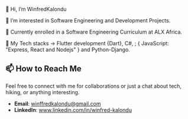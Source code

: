 👋 Hi, I’m WinfredKalondu

👀 I’m interested in Software Engineering and Development Projects.

🌱 Currently enrolled in a Software Engineering Curriculum at ALX Africa.

💞️ My Tech stacks -> Flutter development {Dart}, C#, ; { JavaScript: "Express, React and Nodejs" } and Python-Django.

## 📫 How to Reach Me
Feel free to connect with me for collaborations or just a chat about tech, hiking, or anything interesting.
- **Email**: winffredkalondu@gmail.com 
- **LinkedIn**: www.linkedin.com/in/winfred-kalondu


